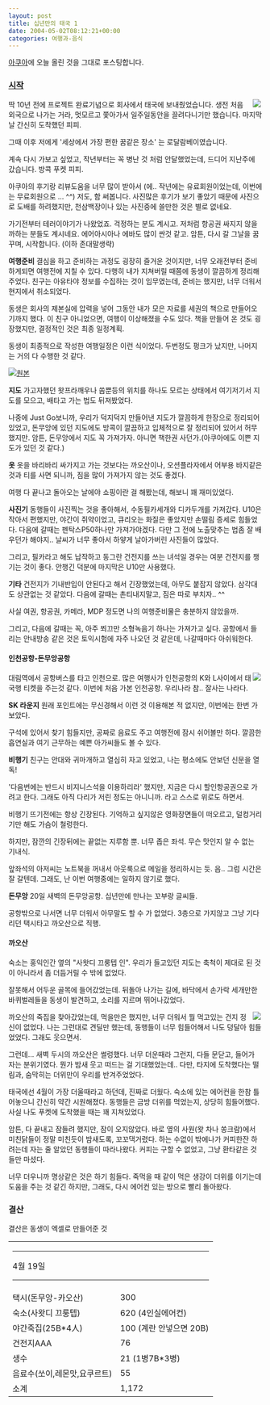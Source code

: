 ```yaml
---
layout: post
title: 십년만의 태국 1
date: 2004-05-02T08:12:21+00:00
categories: 여행과-음식
---
```

<a href="http://aq.co.kr/aqboard/read.php?b_code=aq-hoogi&amp;ab_id=36516" target="bb">아쿠아</a>에 오늘 올린 것을 그대로 포스팅합니다.

<h3><u>시작</u></h3>

<img src="/photo/thai0404/24172812_dsc03464.jpg" align="right" hspace="3" />

딱 10년 전에 프로젝트 완료기념으로 회사에서 태국에 보내줬었습니다. 생전 처음 외국으로 나가는 거라, 멋모르고 쫓아가서 일주일동안을 끌려다니기만 했습니다. 마지막날 간신히 도착했던 피피.

그때 이후 저에게 '세상에서 가장 편한 꿈같은 장소' 는 로달람베이였습니다.

계속 다시 가보고 싶었고, 작년부터는 꼭 병난 것 처럼 안달했었는데, 드디어 지난주에 갔습니다. 방콕 푸켓 피피.

아쿠아의 후기랑 리뷰도움을 너무 많이 받아서 (에.. 작년에는 유료회원이었는데, 이번에는 무료회원으로 ... ^^) 저도, 함 써봅니다. 사진많은 후기가 보기 좋았기 때문에 사진으로 도배를 하려했지만, 천삼백장이나 있는 사진중에 쓸만한 것은 별로 없네요.

가기전부터 테러이야기가 나왔었죠. 걱정하는 분도 계시고. 저처럼 항공권 싸지지 않을까하는 분들도 계시네요. 에어아시아나 에바도 많이 싼것 같고. 암튼, 다시 갈 그날을 꿈꾸며, 시작합니다. (이하 존대말생략)

<b>여행준비</b>
결심을 하고 준비하는 과정도 굉장히 즐거운 것이지만, 너무 오래전부터 준비하게되면 여행전에 지칠 수 있다. 다행히 내가 지쳐버릴 때쯤에 동생이 깔끔하게 정리해주었다. 친구는 아유타야 정보를 수집하는 것이 임무였는데, 준비는 했지만, 너무 더워서 현지에서 취소되었다.

동생은 회사의 제본실에 압력을 넣어 그동안 내가 모은 자료를 세권의 책으로 만들어오기까지 했다. 이 친구 아니었으면, 여행이 이상해졌을 수도 있다. 책을 만들어 온 것도 굉장했지만, 결정적인 것은 최종 일정계획.

동생이 최종적으로 작성한 여행일정은 이런 식이었다. 두번정도 펑크가 났지만, 나머지는 거의 다 수행한 것 같다.

<img src="http://pds.egloos.com/pds/1/200404/10/68/a0001668_12254095.jpg" /><a href="http://naushika.egloos.com/433158/">원본</a>

<b>지도</b>
가고자했던 왓프라깨우나 쏨뿐등의 위치를 하나도 모르는 상태에서 여기저기서 지도를 모으고, 배타고 가는 법도 뒤져봤었다.

나중에 Just Go보니까, 우리가 덕지덕지 만들어낸 지도가 깔끔하게 한장으로 정리되어있었고, 돈무앙에 있던 지도에도 방콕이 깔끔하고 입체적으로 잘 정리되어 있어서 허무했지만. 암튼, 돈무앙에서 지도 꼭 가져가자. 아니면 책한권 사던가.(아쿠아에도 이쁜 지도가 있던 것 같다.)

<b>옷</b>
옷을 바리바리 싸가지고 가는 것보다는 까오산이나, 오션플라자에서 어부용 바지같은것과 티를 사면 되니까, 짐을 많이 가져가지 않는 것도 좋겠다.

여행 다 끝나고 돌아오는 날에야 쇼핑이란 걸 해봤는데, 해보니 꽤 재미있었다.

<b>사진기</b>
동행들이 사진찍는 것을 좋아해서, 수동필카세개와 디카두개를 가져갔다. U10은 작아서 편했지만, 야간이 쥐약이었고, 큐리오는 화질은 좋았지만 손떨림 증세로 힘들었다. 다음에 갈때는 펜탁스P50하나만 가져가야겠다. 다만 그 전에 노출맞추는 법좀 잘 배우던가 해야지.. 날씨가 너무 좋아서 하얗게 날아가버린 사진들이 많았다.

그리고, 필카라고 해도 납작하고 동그란 건전지를 쓰는 녀석일 경우는 여분 건전지를 챙기는 것이 좋다. 안챙긴 덕분에 마지막은 U10만 사용했다.

<b>기타</b>
건전지가 기내반입이 안된다고 해서 긴장했었는데, 아무도 붙잡지 않았다. 삼각대도 상관없는 것 같았다. 다음에 갈때는 촌티내지말고, 짐은 따로 부치자.. ^^

사실 여권, 항공권, 카메라, MDP 정도면 나의 여행준비물은 충분하지 않았을까.

그리고, 다음에 갈때는 꼭, 아주 쬐끄만 소형녹음기 하나는 가져가고 싶다. 공항에서 들리는 안내방송 같은 것은 토익시험에 자주 나오던 것 같은데, 나갈때마다 아쉬워한다.

<h4>인천공항-돈무앙공항</h4>

<img src="/photo/thai0404/19182159_imgp0452.jpg" align="right" hspace="3" />대림역에서 공항버스를 타고 인천으로. 많은 여행사가 인천공항의 K와 L사이에서 태국행 티켓을 주는것 같다. 이번에 처음 가본 인천공항. 우리나라 참.. 잘사는 나라다.

<b>SK 라운지</b>
원래 포인트에는 무신경해서 이런 것 이용해본 적 없지만, 이번에는 한번 가보았다.

구석에 있어서 찾기 힘들지만, 공짜로 음료도 주고 여행전에 잠시 쉬어볼만 하다. 깔끔한 흡연실과 여기 근무하는 예쁜 아가씨들도 볼 수 있다.

<b>비행기</b>
친구는 안대와 귀마개하고 열심히 자고 있었고, 나는 평소에도 안보던 신문을 열독!

'다음번에는 반드시 비지니스석을 이용하리라' 했지만, 지금은 다시 할인항공권으로 가려고 한다. 그래도 아직 다리가 저린 정도는 아니니까. 라고 스스로 위로도 하면서.

비행기 뜨기전에는 항상 긴장된다. 기억하고 싶지않은 영화장면들이 떠오르고, 덜컹거리기만 해도 가슴이 철렁한다.

하지만, 잠깐의 긴장뒤에는 끝없는 지루함 뿐. 너무 좁은 좌석. 무슨 맛인지 알 수 없는 기내식.

앞좌석의 아저씨는 노트북을 꺼내서 아웃룩으로 메일을 정리하시는 듯. 음.. 그럼 시간은 잘 갈텐데. 그래도, 난 이번 여행중에는 일하지 않기로 했다.

<b>돈무앙</b>
20일 새벽의 돈무앙공항. 십년만에 만나는 꼬부랑 글씨들.

공항밖으로 나서면 너무 더워서 아무말도 할 수 가 없었다. 3층으로 가지않고 그냥 기다리던 택시타고 까오산으로 직행.

<h4>까오산</h4>

숙소는 홍익인간 옆의 "사왓디 끄룽텝 인". 우리가 들고있던 지도는 축척이 제대로 된 것이 아니라서 좀 더듬거릴 수 밖에 없었다.

잘못해서 어두운 골목에 들어갔었는데. 뒤돌아 나가는 길에, 바닥에서 손가락 세개만한 바퀴벌레들을 동생이 발견하고, 소리를 지르며 뛰어나갔었다.

<img src="/photo/thai0404/20062829_dsc03258.jpg" align="right" hspace="3" />까오산의 죽집을 찾아갔었는데, 먹을만은 했지만, 너무 더워서 뭘 먹고있는 건지 정신이 없었다. 나는 그런대로 견딜만 했는데, 동행들이 너무 힘들어해서 나도 덩달아 힘들었었다. 그래도 웃으면서.

그런데... 새벽 두시의 까오산은 썰렁했다. 너무 더운때라 그런지, 다들 문닫고, 들어가 자는 분위기였다. 뭔가 밤새 웃고 떠드는 걸 기대했었는데.. 다만, 타지에 도착했다는 떨림과, 숨막히는 더위만이 우리를 반겨주었었다.

태국에선 4월이 가장 더울때라고 하던데, 진짜로 더웠다. 숙소에 있는 에어컨을 한참 틀어놓으니 간신히 약간 시원해졌다. 동행들은 금방 더위를 먹었는지, 상당히 힘들어했다. 사실 나도 푸켓에 도착했을 때는 꽤 지쳐있었다.

암튼, 다 끝내고 잠들려 했지만, 잠이 오지않았다. 바로 옆의 사원(왓 차나 쏭크람)에서 미친닭들이 정말 미친듯이 밤새도록, 꼬꼬댁거렸다. 하는 수없이 밖에나가 커피한잔 하려는데 자는 줄 알았던 동행들이 따라나왔다. 커피는 구할 수 없었고, 그냥 환타같은 것들만 마셨다.

너무 더우니까 명상같은 것은 하기 힘들다. 죽먹을 때 같이 먹은 생강이 더위를 이기는데 도움을 주는 것 같긴 하지만, 그래도, 다시 에어컨 있는 방으로 빨리 돌아왔다.

<h3>결산</h3>

결산은 동생이 엑셀로 만들어준 것

<table>
<tbody>
<tr>
<td colspan="5">

<hr />

4월 19일

<hr />

</td>
</tr>
<tr>
<td>택시(돈무앙-카오산)</td>
<td>300</td>
</tr>
<tr>
<td>숙소(사왓디 끄룽텝)</td>
<td>620 (4인실에어컨)</td>
</tr>
<tr>
<td>야간죽집(25B*4人)</td>
<td>100 (계란 안넣으면 20B)</td>
</tr>
<tr>
<td>건전지AAA</td>
<td>76</td>
</tr>
<tr>
<td>생수</td>
<td>21 (1병7B*3병)</td>
</tr>
<tr>
<td>음료수(쏘이,레몬맛,요쿠르트)</td>
<td>55</td>
</tr>
<tr>
<td>소계</td>
<td>1,172</td>
</tr>
</tbody>
</table>
